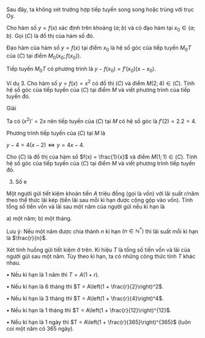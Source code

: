 Sau đây, ta không xét trường hợp tiếp tuyến song song hoặc trùng với trục Oy.

Cho hàm số $y = f(x)$ xác định trên khoảng $(a; b)$ và có đạo hàm tại $x_0 \in (a; b)$. Gọi $(C)$ là đồ thị của hàm số đó.

Đạo hàm của hàm số $y = f(x)$ tại điểm $x_0$ là hệ số góc của tiếp tuyến $M_0T$ của $(C)$ tại điểm $M_0(x_0; f(x_0))$.

Tiếp tuyến $M_0T$ có phương trình là $y - f(x_0) = f'(x_0)(x - x_0)$.

Ví dụ 3. Cho hàm số $y = f(x) = x^2$ có đồ thị $(C)$ và điểm $M(2; 4) \in (C)$. Tính hệ số góc của tiếp tuyến của $(C)$ tại điểm $M$ và viết phương trình của tiếp tuyến đó.

Giải

Ta có $(x^2)' = 2x$ nên tiếp tuyến của $(C)$ tại $M$ có hệ số góc là $f'(2) = 2.2 = 4$.

Phương trình tiếp tuyến của $(C)$ tại $M$ là

$y - 4 = 4(x - 2) \Leftrightarrow y = 4x - 4$.

Cho $(C)$ là đồ thị của hàm số $f(x) = \frac{1}{x}$ và điểm $M(1; 1) \in (C)$. Tính hệ số góc của tiếp tuyến của $(C)$ tại điểm $M$ và viết phương trình tiếp tuyến đó.

3. Số e

Một người gửi tiết kiệm khoản tiền $A$ triệu đồng (gọi là vốn) với lãi suất $r$/năm theo thể thức lãi kép (tiền lãi sau mỗi kì hạn được cộng gộp vào vốn). Tính tổng số tiền vốn và lãi sau một năm của người gửi nếu kì hạn là

a) một năm;                b) một tháng.

Lưu ý: Nếu một năm được chia thành $n$ kì hạn $(n \in \mathbb{N}^*)$ thì lãi suất mỗi kì hạn là $\frac{r}{n}$.

Xét tình huống gửi tiết kiệm ở trên. Kí hiệu $T$ là tổng số tiền vốn và lãi của người gửi sau một năm. Tùy theo kì hạn, ta có những công thức tính $T$ khác nhau.

• Nếu kì hạn là 1 năm thì $T = A(1 + r)$.

• Nếu kì hạn là 6 tháng thì $T = A\left(1 + \frac{r}{2}\right)^2$.

• Nếu kì hạn là 3 tháng thì $T = A\left(1 + \frac{r}{4}\right)^4$.

• Nếu kì hạn là 1 tháng thì $T = A\left(1 + \frac{r}{12}\right)^{12}$.

• Nếu kì hạn là 1 ngày thì $T = A\left(1 + \frac{r}{365}\right)^{365}$ (luôn coi một năm có 365 ngày).